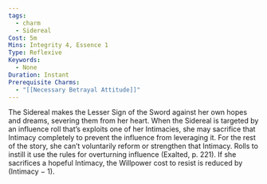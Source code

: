 ```yaml
---
tags:
  - charm
  - Sidereal
Cost: 5m
Mins: Integrity 4, Essence 1
Type: Reflexive
Keywords:
  - None
Duration: Instant
Prerequisite Charms:
  - "[[Necessary Betrayal Attitude]]"
---
```

The Sidereal makes the Lesser Sign of the Sword against her own hopes and dreams, severing them from her heart. When the Sidereal is targeted by an influence roll that’s exploits one of her Intimacies, she may sacrifice that Intimacy completely to prevent the influence from leveraging it. For the rest of the story, she can’t voluntarily reform or strengthen that Intimacy. Rolls to instill it use the rules for overturning influence (Exalted, p. 221). If she sacrifices a hopeful Intimacy, the Willpower cost to resist is reduced by (Intimacy − 1).